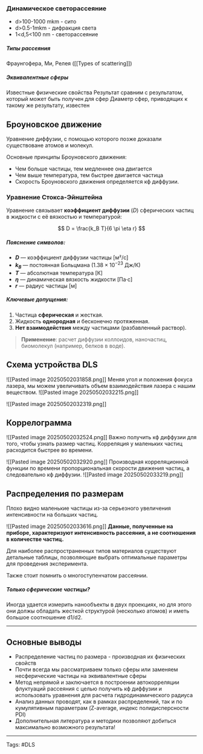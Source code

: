 ### Динамическое светорассеяние

- d>100-1000 mkm - сито
- d>0.5-1mkm - дифракция света
- 1<d,5<100 nm - светорассеяние

##### Типы рассеяния 
Фраунгофера, Ми, Релея ([[Types of scattering]])

##### Эквивалентные сферы

Известные физические свойства
Результат сравним с результатом, который может быть получен для сфер
Диаметр сфер, приводящих к такому же результату, известен

## Броуновское движение

Уравнение диффузии, с помощью которого позже доказали существоване атомов и молекул.

Основные принципы Броуновского движения:
- Чем больше частицы, тем медленнее она двигается
- Чем выше температура, тем быстрее двигается частица
- Скорость Броуновского движения определяется кф диффузии.

### Уравнение Стокса-Эйнштейна

Уравнение связывает **коэффициент диффузии** ($D$) сферических частиц в жидкости с её вязкостью и температурой:

$$
D = \frac{k_B T}{6 \pi \eta r}
$$

##### Пояснение символов:
- **$D$** — коэффициент диффузии частицы [м²/с]  
- **$k_B$** — постоянная Больцмана ($1.38 \times 10^{-23}$ Дж/К)  
- **$T$** — абсолютная температура [К]  
- **$\eta$** — динамическая вязкость жидкости [Па·с]  
- **$r$** — радиус частицы [м]  

##### Ключевые допущения:
1. Частица **сферическая** и жесткая.  
2. Жидкость **однородная** и бесконечно протяженная.  
3. **Нет взаимодействия** между частицами (разбавленный раствор).  

> **Применение**: расчет диффузии коллоидов, наночастиц, биомолекул (например, белков в воде).

## Схема устройства DLS

![[Pasted image 20250502031858.png]]
Меняя угол и положения фокуса лазера, мы можем увеличивать объем взаимодействия лазера с нашим веществом.
![[Pasted image 20250502032215.png]]

![[Pasted image 20250502032319.png]]

## Коррелограмма
![[Pasted image 20250502032524.png]]
Важно получить кф диффузии для того, чтобы узнать размер частиц.
Корреляция у маленьких частиц расходится быстрее во времени.

![[Pasted image 20250502032920.png]]
Производная корреляционной функции по времени пропорциональная скорости движения частиц, а следовательно кф диффузии.
![[Pasted image 20250502033219.png]]

## Распределения по размерам
Плохо видно маленькие частицы из-за серьезного увеличения интенсивности на больших частиц.

![[Pasted image 20250502033616.png]]
**Данные, полученные на приборе, характеризуют интенсивность рассеяния, а не соотношения в количестве частиц.**

Для наиболее распространенных типов материалов существуют детальные таблицы, позволяющие выбрать оптимальные параметры для проведения эксперимента.

Также стоит помнить о многоступенчатом рассеянии.

##### Только сферические частицы?

Иногда удается измерить нанообъекты в двух проекциях, но для этого они должы обладать жесткой структурой (несколько атомов) и иметь большое соотношение d1/d2.
***
## Основные выводы

- Распределение частиц по размера - производная их физических свойств
- Почти всегда мы рассматриваем только сферы или заменяем несферические частицы на эквивалентные сферы
- Метод непрямой и заключается в построении автокорреляции флуктуаций рассеяния с целью получить кф диффузии  и использовать уравнения для расчета гидродинамического радиуса
- Анализ данных проводят, как в рамках распределений, так и по кумулятивным параметрам (Z-average, индекс полидисперсности PDI)
- Дополнительная литература и методики позволяют добиться максимально возможного результата!
***
Tags: #DLS 

